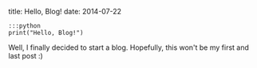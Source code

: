 title: Hello, Blog!
date: 2014-07-22

    :::python
    print("Hello, Blog!")

Well, I finally decided to start a blog. Hopefully, this won't be my first and last post :)

